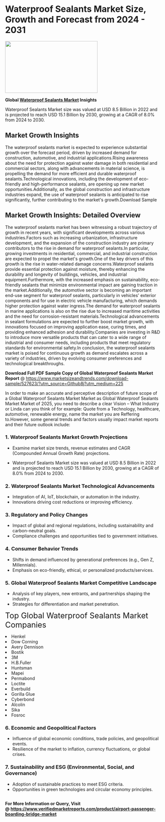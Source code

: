 <H1>Waterproof Sealants Market Size, Growth and Forecast from 2024 - 2031</H1><img class="aligncenter size-medium wp-image-584254" src="https://thirdeyenews.in/wp-content/uploads/2024/09/Global-Market-Research-300x168.jpeg" alt="" width="300" height="168" /><p><strong>Global&nbsp;<a href="https://www.marketsizeandtrends.com/download-sample/527623/?utm_source=Github8j?utm_medium=225">Waterproof Sealants Market</a> Insights</strong></p><p>Waterproof Sealants Market size was valued at USD 8.5 Billion in 2022 and is projected to reach USD 15.1 Billion by 2030, growing at a CAGR of 8.0% from 2024 to 2030.</p><p><h2>Market Growth Insights</h2> The waterproof sealants market is expected to experience substantial growth over the forecast period, driven by increased demand for construction, automotive, and industrial applications.Rising awareness about the need for protection against water damage in both residential and commercial sectors, along with advancements in material science, is propelling the demand for more efficient and durable waterproof sealants.Technological innovations, including the development of eco-friendly and high-performance sealants, are opening up new market opportunities.Additionally, as the global construction and infrastructure industries expand, the use of waterproof sealants is anticipated to rise significantly, further contributing to the market's growth.Download Sample <h2>Market Growth Insights: Detailed Overview</h2> The waterproof sealants market has been witnessing a robust trajectory of growth in recent years, with significant developments across various industries.Factors such as increasing urbanization, infrastructure development, and the expansion of the construction industry are primary contributors to the rise in demand for waterproof sealants.In particular, growing investments in residential, commercial, and industrial construction are expected to propel the market's growth.One of the key drivers of this growth is the rise in water-related damage concerns.Waterproof sealants provide essential protection against moisture, thereby enhancing the durability and longevity of buildings, vehicles, and industrial equipment.Furthermore, with the increased emphasis on sustainability, eco-friendly sealants that minimize environmental impact are gaining traction in the market.Additionally, the automotive sector is becoming an important end-use segment for waterproof sealants, particularly in vehicles' exterior components and for use in electric vehicle manufacturing, which demands higher protection against water ingress.The demand for waterproof sealants in marine applications is also on the rise due to increased maritime activities and the need for corrosion-resistant materials.Technological advancements in sealant formulations are expected to further boost market growth, with innovations focused on improving application ease, curing times, and providing enhanced adhesion and durability.Companies are investing in R&D to introduce more versatile products that can cater to a wide range of industrial and consumer needs, including products that meet regulatory standards for environmental safety.In conclusion, the waterproof sealants market is poised for continuous growth as demand escalates across a variety of industries, driven by evolving consumer preferences and technological breakthroughs.</p><p><span class=""><strong>Download Full PDF Sample Copy of Global Waterproof Sealants Market Report</strong> @ <a href="https://www.marketsizeandtrends.com/download-sample/527623/?utm_source=Github8j?utm_medium=225" target="_blank">https://www.marketsizeandtrends.com/download-sample/527623/?utm_source=Github8j?utm_medium=225</a></span></p><p>In order to make an accurate and perceptive description of future scope of a Global&nbsp;Waterproof Sealants Market Market as Global&nbsp;Waterproof Sealants Market Market of 2025, you need to describe a clear Vision &ndash; What Industry or Linda can you think of for example: Quote from a Technology, healthcare, automotive, renewable energy, name the market you are Reffering to.However, some general trends and factors usually impact market reports and their future outlook include:</p><h3>1.&nbsp;<strong>Waterproof Sealants Market Growth Projections</strong></h3><ul><li>Examine market size trends, revenue estimates and CAGR (Compounded Annual Growth Rate) projections.</li><li><p>Waterproof Sealants Market size was valued at USD 8.5 Billion in 2022 and is projected to reach USD 15.1 Billion by 2030, growing at a CAGR of 8.0% from 2024 to 2030.</p></li></ul><h3>2.&nbsp;<strong>Waterproof Sealants Market Technological Advancements</strong></h3><ul><li>Integration of AI, IoT, blockchain, or automation in the industry.</li><li>Innovations driving cost reductions or improving efficiency.</li></ul><h3>3.&nbsp;<strong>Regulatory and Policy Changes</strong></h3><ul><li>Impact of global and regional regulations, including sustainability and carbon-neutral goals.</li><li>Compliance challenges and opportunities tied to government initiatives.</li></ul><h3>4.&nbsp;<strong>Consumer Behavior Trends</strong></h3><ul><li>Shifts in demand influenced by generational preferences (e.g., Gen Z, Millennials).</li><li>Emphasis on eco-friendly, ethical, or personalized products/services.</li></ul><h3>5.&nbsp;<strong>Global Waterproof Sealants Market Competitive Landscape</strong></h3><ul><li>Analysis of key players, new entrants, and partnerships shaping the industry.</li><li>Strategies for differentiation and market penetration.</li></ul><p data-pm-slice="1 1 []"><span style="color: inherit; font-family: inherit; font-size: 25px;">Top Global Waterproof Sealants Market Companies</span></p><div class="" data-test-id=""><p><li>Henkel</li><li> Dow Corning</li><li> Avery Dennison</li><li> Bostik</li><li> 3M</li><li> H.B.Fuller</li><li> Huntsman</li><li> Mapei</li><li> Permabond</li><li> Loctite</li><li> Everbuild</li><li> Gorilla Glue</li><li> Cyberbond</li><li> Alcolin</li><li> Sika</li><li> Fosroc</li></p></div><h3>6.&nbsp;<strong>Economic and Geopolitical Factors</strong></h3><ul><li>Influence of global economic conditions, trade policies, and geopolitical events.</li><li>Resilience of the market to inflation, currency fluctuations, or global crises.</li></ul><h3>7.&nbsp;<strong>Sustainability and ESG (Environmental, Social, and Governance)</strong></h3><ul><li>Adoption of sustainable practices to meet ESG criteria.</li><li>Opportunities in green technologies and circular economy principles.</li></ul><h2><strong style="font-size: 14px;">For More Information or Query, Visit @&nbsp;</strong><a style="background-color: #ffffff; font-size: 14px;" href="https://www.marketsizeandtrends.com/report/waterproof-sealants-market/" target="_blank">https://www.verifiedmarketreports.com/product/airport-passenger-boarding-bridge-market</a></h2>